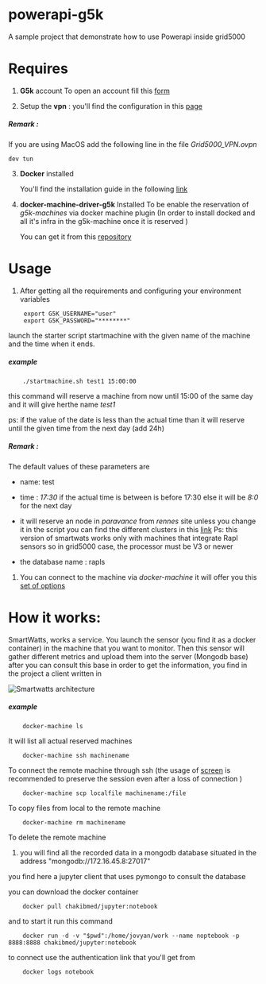 # powerapi-g5k
A sample project that demonstrate how to use Powerapi inside grid5000 

# Requires 

1. **G5k** account 
   To open an account fill this  [form](https://www.grid5000.fr/mediawiki/index.php/Special:G5KRequestAccountUMS)  

2. Setup the **vpn** : 
   you'll find the configuration in this [page](https://www.grid5000.fr/mediawiki/index.php/VPN)


##### Remark : 

If you are using MacOS  add the following line in the file 
    *Grid5000_VPN.ovpn*
    
    dev tun

3. **Docker** installed 
    
    You'll find the installation guide in the following [link](https://docs.docker.com/install/)

4. **docker-machine-driver-g5k**  Installed 
To be enable the reservation of *g5k-machines* via docker machine plugin (In order to install docked and all it's infra in the g5k-machine once it is reserved )

   You can get it from this [repository](https://github.com/Spirals-Team/docker-machine-driver-g5k)

# Usage

1. After getting all the requirements and configuring your environment variables 
       
        export G5K_USERNAME="user"
        export G5K_PASSWORD="********"

launch the starter script startmachine with the given name of the machine and the time when it ends.
##### example 
        ./startmachine.sh test1 15:00:00 

this command will reserve a machine from now until 15:00 of the same day and it will give herthe name *test1* 

ps: if the value of the date is less than the actual time than it will reserve until the given time from the next day (add 24h)


##### Remark : 
The default values of these parameters are 

* name: test

* time : *17:30*  if the actual time is between is before 17:30 else it will be *8:0* for the next day 

* it will reserve an node in *paravance* from *rennes* site unless you change it in the script
        you can find the different clusters in this [link](https://www.grid5000.fr/mediawiki/index.php/Hardware)
Ps: this version of smartwats works only with machines that integrate Rapl sensors so in grid5000 case, the processor must be V3 or newer 

* the database name : rapls  

1. You can connect to the machine via *docker-machine* it will offer you this [set of options](https://docs.docker.com/machine/reference/)


# How it works: 
SmartWatts, works a service. 
You launch the sensor (you find it as a docker container) in the machine that you want to monitor. Then this sensor will gather different metrics and upload them into the server (Mongodb base) after you can consult this base in order to get the information, 
you find in the project a client written in  

![Smartwatts architecture](https://github.com/chakib-belgaid/powerapi-g5k/images/SmartWatts.png "Smartwatts Architecture")

##### example  
        docker-machine ls 
    
It will list all actual reserved machines 
       
        docker-machine ssh machinename 

To connect the remote machine through ssh  (the usage of [screen](https://linux.die.net/man/1/screen) is recommended to preserve the session even after a loss of connection )

        docker-machine scp localfile machinename:/file 

To copy files from local to the remote machine 

        docker-machine rm machinename 

To delete the remote machine 

1. you will find all the recorded data in a mongodb database situated in the address "mongodb://172.16.45.8:27017" 

you find here a jupyter client that uses pymongo to consult the database 

you can download the docker container 
        
        docker pull chakibmed/jupyter:notebook 

and to start it run this command 

        docker run -d -v "$pwd":/home/jovyan/work --name noptebook -p 8888:8888 chakibmed/jupyter:notebook 

to connect use the authentication link that you'll get from 

        docker logs notebook 
